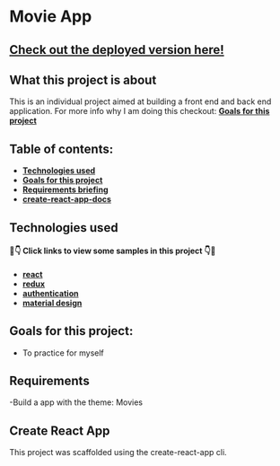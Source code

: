 
# Movie App
## [Check out the deployed version here!](...)
## What this project is about

This is an individual project aimed at building a front end and back end application. For more info why I am doing this checkout: **[Goals for this project](#goals-for-this-project)**

## Table of contents:

- **[Technologies used](#technologies-used)**
- **[Goals for this project](#goals-for-this-project)**
- **[Requirements briefing](#requirements)**
- **[create-react-app-docs](#create-react-app)**

## Technologies used

#### 👀👇 Click links to view some samples in this project 👇👀

- **[react](./src/components/Movie/MovieListContainer.js)**  
- **[redux](./src/reducers/movielist.js)**  
- **[authentication](./src/actions/login.js)**  
- **[material design](./src/components/Movie/MovieList.js)**  

## Goals for this project:

- To practice for myself

## Requirements

-Build a app with the theme: Movies

## Create React App

This project was scaffolded using the create-react-app cli. 
